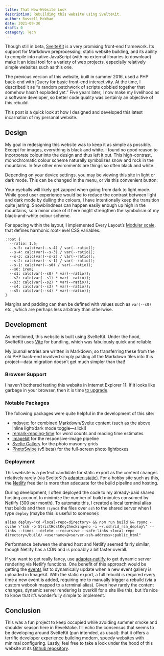 ```yaml
---
title: That New-Website Look
description: Rebuilding this website using SvelteKit.
author: Russell McWhae
date: 2021-09-30
draft: 0
category: Tech
---
```


<script>
  import ThemeSwitcher from '$lib/components/ThemeSwitcher.svelte'
</script>

Though still in beta, [SvelteKit](https://kit.svelte.dev/) is a very promising front-end framework. Its support for Markdown preprocessing, static website building, and its ability to compile into native JavaScript (with no external libraries to download) make it an ideal tool for a variety of web projects, especially relatively simple websites such as this one.

The previous version of this website, built in summer 2016, used a PHP back-end with jQuery for basic front-end interactivity. At the time, I described it as “a random patchwork of scripts cobbled together that somehow hasn’t exploded yet.” Five years later, I now make my livelihood as a software developer, so better code quality was certainly an objective of this rebuild.

This post is a quick look at how I designed and developed this latest incarnation of my personal website.

## Design

My goal in redesigning this website was to keep it as simple as possible. Except for images, everything is black and white. I found no good reason to incorporate colour into the design and thus left it out. This high-contrast, monochromatic colour scheme naturally symbolizes snow and rock in the mountains. In few other environments are things so often black and white.

Depending on your device settings, you may be viewing this site in light or dark mode. This can be changed in the menu, or via this convenient button:

<ThemeSwitcher />

Your eyeballs will likely get zapped when going from dark to light mode. While good user experience would be to reduce the contrast between light and dark mode by dulling the colours, I have intentionally keep the transition quite jarring. Snowblindness can happen easily enough up high in the mountains, so a minor dose of it here might strengthen the symbolism of my black-and-white colour scheme.

For spacing within the layout, I implemented Every Layout’s [Modular scale](https://every-layout.dev/rudiments/modular-scale/), that defines harmonic root-level CSS variables:

```
:root {
  --ratio: 1.5;
  --s-5: calc(var(--s-4) / var(--ratio));
  --s-4: calc(var(--s-3) / var(--ratio));
  --s-3: calc(var(--s-2) / var(--ratio));
  --s-2: calc(var(--s-1) / var(--ratio));
  --s-1: calc(var(--s0) / var(--ratio));
  --s0: 1rem;
  --s1: calc(var(--s0) * var(--ratio));
  --s2: calc(var(--s1) * var(--ratio));
  --s3: calc(var(--s2) * var(--ratio));
  --s4: calc(var(--s3) * var(--ratio));
  --s5: calc(var(--s4) * var(--ratio));
}
```

Margins and padding can then be defined with values such as `var(--s0)` etc., which are perhaps less arbitrary than otherwise.

## Development

As mentioned, this website is built using SvelteKit. Under the hood, SvelteKit uses [Vite](https://vitejs.dev/) for bundling, which was fabulously quick and reliable.

My journal entries are written in Markdown, so transferring these from the old PHP back-end involved simply pasting all the Markdown files into this project—data migration doesn’t get much simpler than that!

### Browser Support

I haven’t bothered testing this website in Internet Explorer 11. If it looks like garbage in your browser, then it is time [to upgrade](https://bestvpn.org/outdatedbrowser/en).

### Notable Packages

The following packages were quite helpful in the development of this site:

-   [mdsvex](https://mdsvex.pngwn.io/): for combined Markdown/Svelte content (such as the above inline light/dark mode toggle—slick!)
-   [remark-reading-time](https://github.com/mattjennings/remark-reading-time) for word counts and reading time estimates
-   [Imagekit](https://imagekit.io/) for the responsive-image pipeline
-   [Svelte Gallery](https://www.npmjs.com/package/svelte-gallery) for the photo masonry grids
-   [PhotoSwipe](https://photoswipe.com/) (v5 beta) for the full-screen photo lightboxes

### Deployment

This website is a perfect candidate for static export as the content changes relatively rarely (via SvelteKit’s [adapter-static](https://github.com/sveltejs/kit/tree/master/packages/adapter-static)). For a hobby site such as this, the [Netlify](https://www.netlify.com/) free tier is more than adequate for the build pipeline and hosting.

During development, I often deployed the code to my already-paid shared hosting account to minimize the number of build minutes consumed by Netlify (300 per month). To automate this, I created a local terminal alias that builds and then `rsync`s the files over `ssh` to the shared server when I type `deploy` (maybe this is useful to someone):

```
alias deploy="cd <local-repo-directory> && npm run build && rsync -cvzhe \"ssh -o StrictHostKeyChecking=no -i ~/.ssh/id_rsa_deploy\" --links --times --delete --recursive --safe-links <local repo directory>/build/ <username>@<server-ssh-address>:public_html"
```

Performance between the shared host and Netlify seemed fairly similar, though Netlify has a CDN and is probably a bit faster overall.

If you want to get really fancy, use [adapter-netlify](https://github.com/sveltejs/kit/tree/master/packages/adapter-netlify) to get dynamic server rendering via Netlify functions. One benefit of this approach would be getting the [events](/events) list to dynamically update when a new event gallery is uploaded in Imagekit. With the static export, a full rebuild is required every time a new event is added, requiring me to manually trigger a rebuild (via a custom webook mapped to a terminal alias). Given how rarely the content changes, dynamic server rendering is overkill for a site like this, but it’s nice to know that it’s wonderfully simple to implement.

## Conclusion

This was a fun project to keep occupied while avoiding summer smoke and shoulder season here in Revelstoke. I’ll echo the consensus that seems to be developing around SvelteKit (pun intended, as usual): that it offers a terrific developer experience building modern, speedy websites with minimal configuring. Lastly, feel free to take a look under the hood of this website at its [Github repository](https://github.com/rmcwhae/russellmcwhae.ca).
